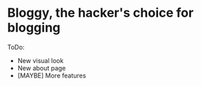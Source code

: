 # Bloggy, the hacker's choice for blogging


ToDo:
* New visual look
* New about page
* [MAYBE] More features